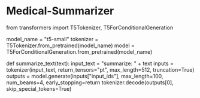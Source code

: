 # Medical-Summarizer
from transformers import T5Tokenizer, T5ForConditionalGeneration

model_name = "t5-small"
tokenizer = T5Tokenizer.from_pretrained(model_name)
model = T5ForConditionalGeneration.from_pretrained(model_name)

def summarize_text(text):
input_text = "summarize: " + text
inputs = tokenizer(input_text, return_tensors="pt", max_length=512, truncation=True)
outputs = model.generate(inputs["input_ids"], max_length=100, num_beams=4, early_stopping=return tokenizer.decode(outputs[0], skip_special_tokens=True)
